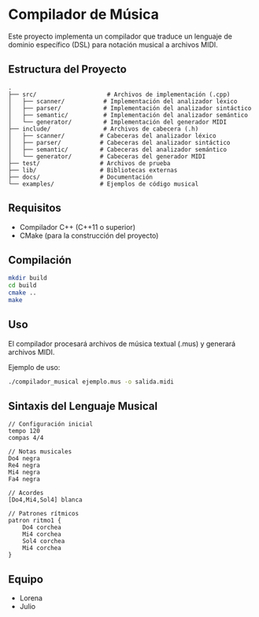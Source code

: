 # Compilador de Música

Este proyecto implementa un compilador que traduce un lenguaje de dominio específico (DSL) para notación musical a archivos MIDI.

## Estructura del Proyecto

```
.
├── src/                    # Archivos de implementación (.cpp)
│   ├── scanner/           # Implementación del analizador léxico
│   ├── parser/            # Implementación del analizador sintáctico
│   ├── semantic/          # Implementación del analizador semántico
│   └── generator/         # Implementación del generador MIDI
├── include/               # Archivos de cabecera (.h)
│   ├── scanner/          # Cabeceras del analizador léxico
│   ├── parser/           # Cabeceras del analizador sintáctico
│   ├── semantic/         # Cabeceras del analizador semántico
│   └── generator/        # Cabeceras del generador MIDI
├── test/                 # Archivos de prueba
├── lib/                  # Bibliotecas externas
├── docs/                 # Documentación
└── examples/             # Ejemplos de código musical
```

## Requisitos
- Compilador C++ (C++11 o superior)
- CMake (para la construcción del proyecto)

## Compilación
```bash
mkdir build
cd build
cmake ..
make
```

## Uso
El compilador procesará archivos de música textual (.mus) y generará archivos MIDI.

Ejemplo de uso:
```bash
./compilador_musical ejemplo.mus -o salida.midi
```

## Sintaxis del Lenguaje Musical
```
// Configuración inicial
tempo 120
compas 4/4

// Notas musicales
Do4 negra
Re4 negra
Mi4 negra
Fa4 negra

// Acordes
[Do4,Mi4,Sol4] blanca

// Patrones rítmicos
patron ritmo1 {
    Do4 corchea
    Mi4 corchea
    Sol4 corchea
    Mi4 corchea
}
```

## Equipo
- Lorena
- Julio 